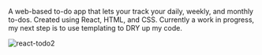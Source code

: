 A web-based to-do app that lets your track your daily, weekly, and monthly to-dos.
Created using React, HTML, and CSS.
Currently a work in progress, my next step is to use templating to DRY up my code.

![react-todo2](https://github.com/RLMP44/react-todo/assets/109778611/597a1e18-da64-488e-8653-31e0d1c4c0f0)

